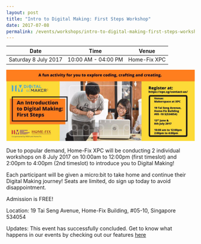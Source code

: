 ```yaml
---
layout: post
title: "Intro to Digital Making: First Steps Workshop"
date: 2017-07-08
permalink: /events/workshops/intro-to-digital-making-first-steps-workshop1
---
```


| Date | Time | Venue |
|--------|---|---|
| Saturday 8 July 2017 | 10:00 AM - 04:00 PM | Home-Fix XPC |

![hi](/images/events/workshops-and-exhibitions/Intro-to-Digital-Making-First-Steps-Homefix-Banner.jpg)

Due to popular demand, Home-Fix XPC will be conducting 2 individual workshops on 8 July 2017 on 10:00am to 12:00pm (first timeslot) and 2:00pm to 4:00pm (2nd timeslot) to introduce you to Digital Making!

Each participant will be given a micro:bit to take home and continue their Digital Making journey! Seats are limited, do sign up today to avoid disappointment.

Admission is FREE!

Location: 19 Tai Seng Avenue, Home-Fix Building, #05-10, Singapore 534054

Updates: This event has successfully concluded. Get to know what happens in our events by checking out our features <a href="" target="_blank">here</a>

